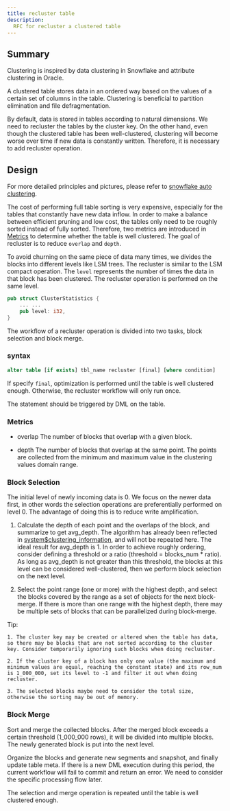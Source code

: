 ```yaml
---
title: recluster table
description: 
  RFC for recluster a clustered table
---
```


## Summary

Clustering is inspired by data clustering in Snowflake and attribute clustering in Oracle.

A clustered table stores data in an ordered way based on the values of a certain set of columns in the table. Clustering is beneficial to partition elimination and file defragmentation.

By default, data is stored in tables according to natural dimensions. We need to recluster the tables by the cluster key. On the other hand, even though the clustered table has been well-clustered, clustering will become worse over time if new data is constantly written. Therefore, it is necessary to add recluster operation.

## Design

For more detailed principles and pictures, please refer to [snowflake auto clustering](https://sundy-li.github.io/posts/探索snowflake-auto-clustering/).

The cost of performing full table sorting is very expensive, especially for the tables that constantly have new data inflow. In order to make a balance between efficient pruning and low cost, the tables only need to be roughly sorted instead of fully sorted. Therefore, two metrics are introduced in [Metrics](#metrics) to determine whether the table is well clustered. The goal of recluster is to reduce `overlap` and `depth`.

To avoid churning on the same piece of data many times, we divides the blocks into different levels like LSM trees. The recluster is similar to the LSM compact operation. The `level` represents the number of times the data in that block has been clustered. The recluster operation is performed on the same level.

```rust
pub struct ClusterStatistics {
    ... ...
    pub level: i32,
}
```

The workflow of a recluster operation is divided into two tasks, block selection and block merge.

### syntax

```sql
alter table [if exists] tbl_name recluster [final] [where condition]
```

If specify `final`, optimization is performed until the table is well clustered enough. Otherwise, the recluster workflow will only run once.

The statement should be triggered by DML on the table.

### Metrics

- overlap
  The number of blocks that overlap with a given block.

- depth
  The number of blocks that overlap at the same point. The points are collected from the minimum and maximum value in the clustering values domain range.

### Block Selection

The initial level of newly incoming data is 0. We focus on the newer data first, in other words the selection operations are preferentially performed on level 0. The advantage of doing this is to reduce write amplification.

1. Calculate the depth of each point and the overlaps of the block, and summarize to get avg_depth. The algorithm has already been reflected in [system$clustering_information](https://github.com/datafuselabs/databend/pull/5426), and will not be repeated here. The ideal result for avg_depth is 1. In order to achieve roughly ordering, consider defining a threshold or a ratio (threshold = blocks_num * ratio). As long as avg_depth is not greater than this threshold, the blocks at this level can be considered well-clustered, then we perform block selection on the next level.

2. Select the point range (one or more) with the highest depth, and select the blocks covered by the range as a set of objects for the next block-merge. If there is more than one range with the highest depth, there may be multiple sets of blocks that can be parallelized during block-merge.

Tip:
```
1. The cluster key may be created or altered when the table has data, so there may be blocks that are not sorted according to the cluster key. Consider temporarily ignoring such blocks when doing recluster.

2. If the cluster key of a block has only one value (the maximum and minimum values are equal, reaching the constant state) and its row_num is 1_000_000, set its level to -1 and filter it out when doing recluster.

3. The selected blocks maybe need to consider the total size, otherwise the sorting may be out of memory.
```

### Block Merge

Sort and merge the collected blocks. After the merged block exceeds a certain threshold (1_000_000 rows), it will be divided into multiple blocks. The newly generated block is put into the next level.

Organize the blocks and generate new segments and snapshot, and finally update table meta. If there is a new DML execution during this period, the current workflow will fail to commit and return an error. We need to consider the specific processing flow later.

The selection and merge operation is repeated until the table is well clustered enough.
